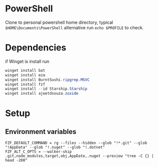 # PowerShell

Clone to personal powershell home directory, typical `$HOME\Documents\PowerShell` alternative run ```echo $PROFILE``` to check.

# Dependencies

if Winget is install run

```PowerShell
winget install bat
winget install eza
winget install BurntSushi.ripgrep.MSVC
winget install fzf
winget install --id Starship.Starship
winget install ajeetdsouza.zoxide
```

# Setup

## Environment variables

```
FZF_DEFAULT_COMMAND = rg --files --hidden --glob "!*.git" --glob "!AppData" --glob "!.nuget" --glob "!.dotnet"  
FZF_ALT_C_OPTS = --walker-skip .git,node_modules,target,obj,AppDate,.nuget --preview "tree -C {} | head -200"
```
